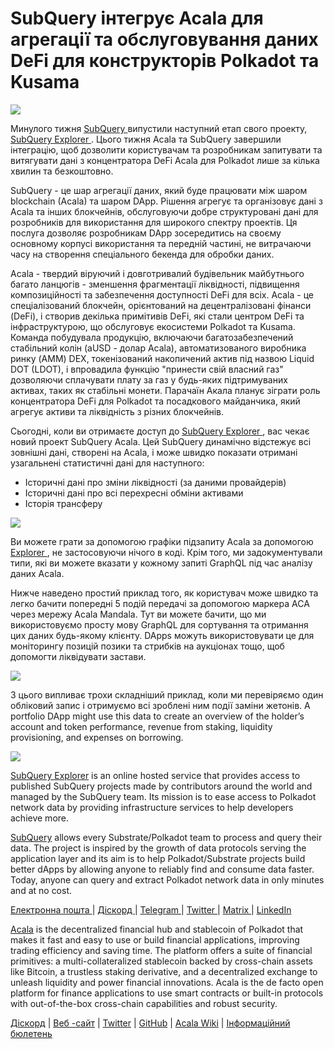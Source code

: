 # SubQuery інтегрує Acala для агрегації та обслуговування даних DeFi для конструкторів Polkadot та Kusama

![](https://miro.medium.com/max/1400/1*cg4kJs0WEcyPP73EAtHomA.png)

Минулого тижня [ SubQuery ](https://www.subquery.network/) випустили наступний етап свого проекту, [ SubQuery Explorer ](https://explorer.subquery.network/). Цього тижня Acala та SubQuery завершили інтеграцію, щоб дозволити користувачам та розробникам запитувати та витягувати дані з концентратора DeFi Acala для Polkadot лише за кілька хвилин та безкоштовно.

SubQuery - це шар агрегації даних, який буде працювати між шаром blockchain (Acala) та шаром DApp. Рішення агрегує та організовує дані з Acala та інших блокчейнів, обслуговуючи добре структуровані дані для розробників для використання для широкого спектру проектів. Ця послуга дозволяє розробникам DApp зосередитись на своєму основному корпусі використання та передній частині, не витрачаючи часу на створення спеціального бекенда для обробки даних.

Acala - твердий віруючий і довготривалий будівельник майбутнього багато ланцюгів - зменшення фрагментації ліквідності, підвищення композиційності та забезпечення доступності DeFi для всіх. Acala - це спеціалізований блокчейн, орієнтований на децентралізовані фінанси (DeFi), і створив декілька примітивів DeFi, які стали центром DeFi та інфраструктурою, що обслуговує екосистеми Polkadot та Kusama. Команда побудувала продукцію, включаючи багатозабезпечений стабільний колін (aUSD - долар Acala), автоматизованого виробника ринку (AMM) DEX, токенізований накопичений актив під назвою Liquid DOT (LDOT), і впровадила функцію "принести свій власний газ" дозволяючи сплачувати плату за газ у будь-яких підтримуваних активах, таких як стабільні монети. Парачаїн Акала планує зіграти роль концентратора DeFi для Polkadot та посадкового майданчика, який агрегує активи та ліквідність з різних блокчейнів.

Сьогодні, коли ви отримаєте доступ до [ SubQuery Explorer ](https://explorer.subquery.network/), вас чекає новий проект SubQuery Acala. Цей SubQuery динамічно відстежує всі зовнішні дані, створені на Acala, і може швидко показати отримані узагальнені статистичні дані для наступного:

-   Історичні дані про зміни ліквідності (за даними провайдерів)
-   Історичні дані про всі перехресні обміни активами
-   Історія трансферу

![](https://miro.medium.com/max/1400/0*sXPljA1RE754fuDQ)

Ви можете грати за допомогою графіки підзапиту Acala за допомогою [ Explorer ](https://explorer.subquery.network/), не застосовуючи нічого в коді. Крім того, ми задокументували типи, які ви можете вказати у кожному запиті GraphQL під час аналізу даних Acala.

Нижче наведено простий приклад того, як користувач може швидко та легко бачити попередні 5 подій передачі за допомогою маркера ACA через мережу Acala Mandala. Тут ви можете бачити, що ми використовуємо просту мову GraphQL для сортування та отримання цих даних будь-якому клієнту. DApps можуть використовувати це для моніторингу позицій позики та стрибків на аукціонах тощо, щоб допомогти ліквідувати застави.

![](https://miro.medium.com/max/1400/0*zlxPf2tz8DVX95kY)

З цього випливає трохи складніший приклад, коли ми перевіряємо один обліковий запис і отримуємо всі зроблені ним події заміни жетонів. A portfolio DApp might use this data to create an overview of the holder’s account and token performance, revenue from staking, liquidity provisioning, and expenses on borrowing.

![](https://miro.medium.com/max/1400/0*hdTbn41vDvIYuv3_)

[SubQuery Explorer](https://explorer.subquery.network/) is an online hosted service that provides access to published SubQuery projects made by contributors around the world and managed by the SubQuery team. Its mission is to ease access to Polkadot network data by providing infrastructure services to help developers achieve more.

[SubQuery](https://www.subquery.network/) allows every Substrate/Polkadot team to process and query their data. The project is inspired by the growth of data protocols serving the application layer and its aim is to help Polkadot/Substrate projects build better dApps by allowing anyone to reliably find and consume data faster. Today, anyone can query and extract Polkadot network data in only minutes and at no cost.

[ Електронна пошта ](mailto:hello@subquery.network) | [ Діскорд ](https://discord.com/invite/78zg8aBSMG) | [ Telegram ](https://t.me/subquerynetwork) | [ Twitter ](https://twitter.com/subquerynetwork) | [ Matrix ](https://matrix.to/#/#subquery:matrix.org) | [ LinkedIn ](https://www.linkedin.com/company/subquery)

[Acala](http://acala.network/) is the decentralized financial hub and stablecoin of Polkadot that makes it fast and easy to use or build financial applications, improving trading efficiency and saving time. The platform offers a suite of financial primitives: a multi-collateralized stablecoin backed by cross-chain assets like Bitcoin, a trustless staking derivative, and a decentralized exchange to unleash liquidity and power financial innovations. Acala is the de facto open platform for finance applications to use smart contracts or built-in protocols with out-of-the-box cross-chain capabilities and robust security.

[Діскорд](https://discord.gg/vdbFVCH) | [Веб -сайт](https://acala.network/) | [Twitter](https://twitter.com/AcalaNetwork) | [GitHub](https://github.com/AcalaNetwork/Acala) | [Acala Wiki](https://github.com/AcalaNetwork/Acala/wiki) | [Інформаційний бюлетень](https://share.hsforms.com/1X9RxkXk-R62I0VNbATaDXw4h8qc)